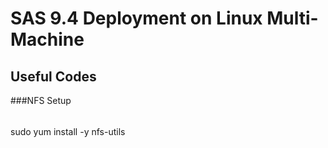 # SAS 9.4 Deployment on Linux Multi-Machine

## Useful Codes

###NFS Setup

######
sudo yum install -y nfs-utils
######
